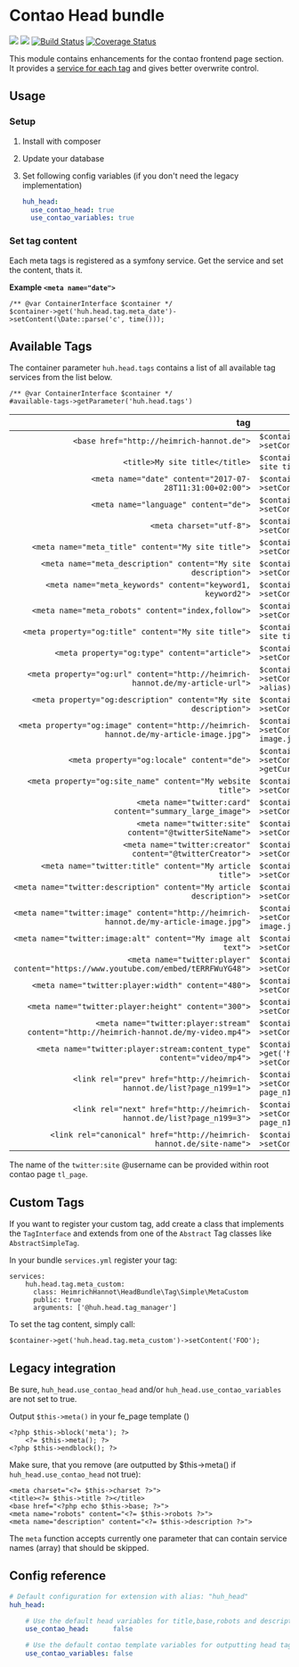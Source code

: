 # Contao Head bundle

[![](https://img.shields.io/packagist/v/heimrichhannot/contao-head-bundle.svg)](https://packagist.org/packages/heimrichhannot/contao-head-bundle)
[![](https://img.shields.io/packagist/dt/heimrichhannot/contao-head-bundle.svg)](https://packagist.org/packages/heimrichhannot/contao-head-bundle)
[![Build Status](https://travis-ci.org/heimrichhannot/contao-head-bundle.svg?branch=master)](https://travis-ci.org/heimrichhannot/contao-head-bundle)
[![Coverage Status](https://coveralls.io/repos/github/heimrichhannot/contao-head-bundle/badge.svg?branch=master)](https://coveralls.io/github/heimrichhannot/contao-head-bundle?branch=master)

This module contains enhancements for the contao frontend page <head> section. It provides a [service for each tag](#available-tags) and gives better overwrite control.

## Usage

### Setup

1. Install with composer
2. Update your database
3. Set following config variables (if you don't need the legacy implementation)

    ```yaml
    huh_head:
      use_contao_head: true
      use_contao_variables: true
    ```

### Set tag content

Each meta tags is registered as a symfony service. Get the service and set the content, thats it.

**Example `<meta name="date">`**

```
/** @var ContainerInterface $container */
$container->get('huh.head.tag.meta_date')->setContent(\Date::parse('c', time()));
```

## Available Tags

The container parameter `huh.head.tags` contains a list of all available tag services from the list below. 

```
/** @var ContainerInterface $container */
#available-tags->getParameter('huh.head.tags')
```

| tag | setter |
|----:|--------|
| `<base href="http://heimrich-hannot.de">` | `$container->get('huh.head.tag.base')->setContent(\Environment::get('base'))`  |
| `<title>My site title</title>` | `$container->get('huh.head.tag.title')->setContent('My site title')`  |
| `<meta name="date" content="2017-07-28T11:31:00+02:00">` | `$container->get('huh.head.tag.title')->setContent(\Date::parse('c', time()))`  |
| `<meta name="language" content="de">` | `$container->get('huh.head.tag.meta_language')->setContent($container->get('translator')->getLocale())` |
| `<meta charset="utf-8">` | `$container->get('huh.head.tag.meta_charset')->setContent(\Config::get('characterSet'))`  |
| `<meta name="meta_title" content="My site title">` | `$container->get('huh.head.tag.meta_title')->setContent('My site title')`  |
| `<meta name="meta_description" content="My site description">` | `$container->get('huh.head.tag.meta_title')->setContent('My site title')`  |
| `<meta name="meta_keywords" content="keyword1, keyword2">` | `$container->get('huh.head.tag.meta_keywords')->setContent('keyword1, keyword2')`  |
| `<meta name="meta_robots" content="index,follow">` | `$container->get('huh.head.tag.meta_robots')->setContent('index,follow')`  |
| `<meta property="og:title" content="My site title">` | `$container->get('huh.head.tag.og_title')->setContent('My site title')`  |
| `<meta property="og:type" content="article">` | `$container->get('huh.head.tag.og_type')->setContent('article')`  |
| `<meta property="og:url" content="http://heimrich-hannot.de/my-article-url">` | `$container->get('huh.head.tag.og_url')->setContent(\Environment::get('url') . '/' . $this->alias)`  |
| `<meta property="og:description" content="My site description">` | `$container->get('huh.head.tag.og_description')->setContent('My site description')`  |
| `<meta property="og:image" content="http://heimrich-hannot.de/my-article-image.jpg">` | `$container->get('huh.head.tag.og_image')->setContent('http://heimrich-hannot.de/my-article-image.jpg')`  |
| `<meta property="og:locale" content="de">` | `$container->get('huh.head.tag.og_locale')->setContent($container->get('request_stack')->getCurrentRequest()->getLocale())`  |
| `<meta property="og:site_name" content="My website title">` | `$container->get('huh.head.tag.og_site_name')->setContent('My website title')`  |
| `<meta name="twitter:card" content="summary_large_image">` | `$container->get('huh.head.tag.twitter_card')->setContent('summary_large_image')`  |
| `<meta name="twitter:site" content="@twitterSiteName">` | `$container->get('huh.head.tag.twitter_site')->setContent('@twitterSiteName')`  |
| `<meta name="twitter:creator" content="@twitterCreator">` | `$container->get('huh.head.tag.twitter_creator')->setContent('@twitterCreator')`  |
| `<meta name="twitter:title" content="My article title">` | `$container->get('huh.head.tag.twitter_title')->setContent('My article title')`  |
| `<meta name="twitter:description" content="My article description">` | `$container->get('huh.head.tag.twitter_description')->setContent('My article description')`  |
| `<meta name="twitter:image" content="http://heimrich-hannot.de/my-article-image.jpg">` | `$container->get('huh.head.tag.twitter_image')->setContent('http://heimrich-hannot.de/my-article-image.jpg')`  |
| `<meta name="twitter:image:alt" content="My image alt text">` | `$container->get('huh.head.tag.twitter_image_alt')->setContent('My image alt text')`  |
| `<meta name="twitter:player" content="https://www.youtube.com/embed/tERRFWuYG48">` | `$container->get('huh.head.tag.twitter_player')->setContent('https://www.youtube.com/embed/tERRFWuYG48')`  |
| `<meta name="twitter:player:width" content="480">` | `$container->get('huh.head.tag.twitter_player_width')->setContent('480')`  |
| `<meta name="twitter:player:height" content="300">` | `$container->get('huh.head.tag.twitter_player_height')->setContent('300')`  |
| `<meta name="twitter:player:stream" content="http://heimrich-hannot.de/my-video.mp4">` | `$container->get('huh.head.tag.twitter_player_stream')->setContent('http://heimrich-hannot.de/my-video.mp4')`  |
| `<meta name="twitter:player:stream:content_type" content="video/mp4">` | `$container->get('huh.head.tag.twitter_player_stream_content_type')->setContent('video/mp4')`  |
| `<link rel="prev" href="http://heimrich-hannot.de/list?page_n199=1">` | `$container->get('huh.head.tag.link_prev')->setContent('http://heimrich-hannot.de/list?page_n199=1')`  |
| `<link rel="next" href="http://heimrich-hannot.de/list?page_n199=3">` | `$container->get('huh.head.tag.link_next')->setContent('http://heimrich-hannot.de/list?page_n199=3')`  |
| `<link rel="canonical" href="http://heimrich-hannot.de/site-name">` | `$container->get('huh.head.tag.link_canonical')->setContent('http://heimrich-hannot.de/site-name')`  |


The name of the `twitter:site` @username can be provided within root contao page `tl_page`.

## Custom Tags

If you want to register your custom tag, add create a class that implements the `TagInterface` and extends from one of the `Abstract` Tag classes like `AbstractSimpleTag`.

In your bundle `services.yml` register your tag:

```
services:
    huh.head.tag.meta_custom:
      class: HeimrichHannot\HeadBundle\Tag\Simple\MetaCustom
      public: true
      arguments: ['@huh.head.tag_manager']
```

To set the tag content, simply call:

```
$container->get('huh.head.tag.meta_custom')->setContent('FOO');
```
## Legacy integration

Be sure, `huh_head.use_contao_head` and/or `huh_head.use_contao_variables` are not set to true.

Output `$this->meta()` in your fe_page template ()

```
<?php $this->block('meta'); ?>
    <?= $this->meta(); ?>
<?php $this->endblock(); ?>
```

Make sure, that you remove (are outputted by $this->meta() if `huh_head.use_contao_head` not true):

```
<meta charset="<?= $this->charset ?>">
<title><?= $this->title ?></title>
<base href="<?php echo $this->base; ?>">
<meta name="robots" content="<?= $this->robots ?>">
<meta name="description" content="<?= $this->description ?>">
```

The `meta` function accepts currently one parameter that can contain service names (array) that should be skipped.

## Config reference

```yaml
# Default configuration for extension with alias: "huh_head"
huh_head:

    # Use the default head variables for title,base,robots and description instead of removing them from the page template.
    use_contao_head:      false

    # Use the default contao template variables for outputting head tags instead of the meta function.
    use_contao_variables: false
```